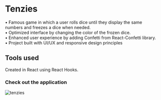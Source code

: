 # Tenzies
• Famous game in which a user rolls dice until they display the same numbers and freezes a dice when needed.<br>
• Optimized interface by changing the color of the frozen dice. <br>
• Enhanced user experience by adding Confetti from React-Confetti library.<br>
• Project built with UI/UX and responsive design principles <br>

## Tools used
Created in React using React Hooks.

### Check out the application

![tenzies](https://user-images.githubusercontent.com/119900960/219096554-355682a7-08e6-4875-83b8-638299720990.jpg)
